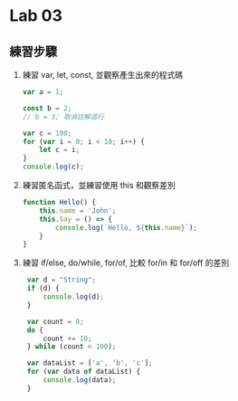 # Lab 03

## 練習步驟

1. 練習 var, let, const, 並觀察產生出來的程式碼

    ``` typescript
    var a = 1;

    const b = 2;
    // b = 3; 取消註解這行

    var c = 100;
    for (var i = 0; i < 10; i++) {
        let c = i;
    }
    console.log(c);
    ```

1. 練習匿名函式，並練習使用 this 和觀察差別

    ``` typescript
    function Hello() {
        this.name = 'John';
        this.Say = () => {
            console.log(`Hello, ${this.name}`);
        }
    }
    ```

1. 練習 if/else, do/while, for/of, 比較 for/in 和 for/off 的差別

   ``` typescript
    var d = "String";
    if (d) {
        console.log(d);
    }

    var count = 0;
    do {
        count += 10;
    } while (count < 100);

    var dataList = ['a', 'b', 'c'];
    for (var data of dataList) {
        console.log(data);
    }
   ```


